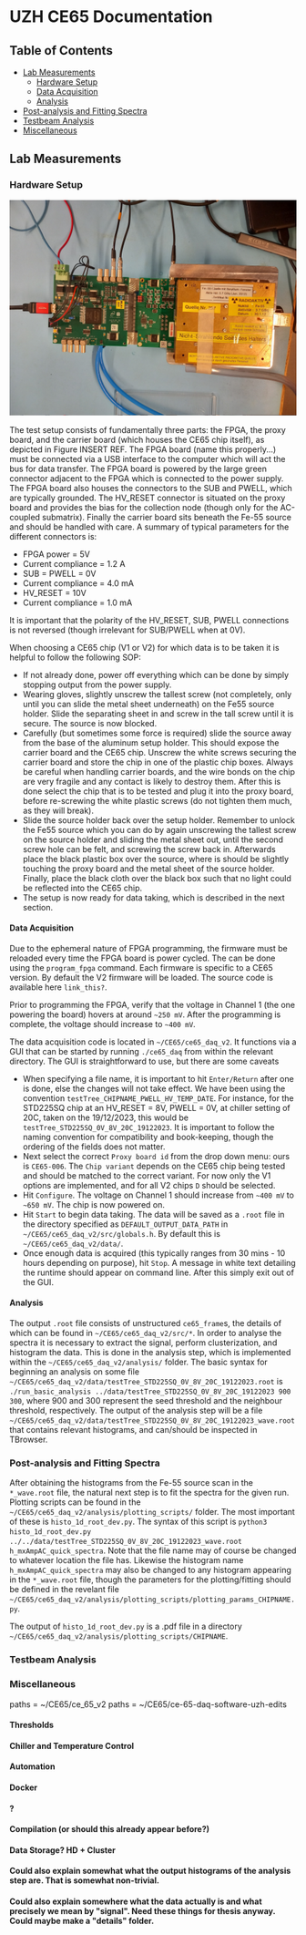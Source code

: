 # UZH CE65 Documentation 

## Table of Contents
- [Lab Measurements](#labmeasurements)
  - [Hardware Setup](#labmeasurements_hardwaresetup)
  - [Data Acquisition](#labmeasurements_dataacquisition)
  - [Analysis](#labmeasurements_analysis)
- [Post-analysis and Fitting Spectra](#postanalysisandfittingspectra)
- [Testbeam Analysis](#testbeamanalysis)
- [Miscellaneous](#Miscellaneous)

## Lab Measurements 
### Hardware Setup
![Alt text](images/setup.jpg)

The test setup consists of fundamentally three parts: the FPGA, the proxy board, and the carrier board (which houses the CE65 chip itself), as depicted in Figure INSERT REF. The FPGA board (name this properly...) must be connected via a USB interface to the computer which will act the bus for data transfer. The FPGA board is powered by the large green connector adjacent to the FPGA which is connected to the power supply. The FPGA board also houses the connectors to the SUB and PWELL, which are typically grounded. The HV_RESET connector is situated on the proxy board and provides the bias for the collection node (though only for the AC-coupled submatrix). Finally the carrier board sits beneath the Fe-55 source and should be handled with care. 
A summary of typical parameters for the different connectors is:

 - FPGA power = 5V
  - Current compliance = 1.2 A
 - SUB = PWELL = 0V
  - Current compliance = 4.0 mA
 - HV_RESET = 10V 
  - Current compliance = 1.0 mA
 
It is important that the polarity of the HV_RESET, SUB, PWELL connections is not reversed (though irrelevant for SUB/PWELL when at 0V). 

When choosing a CE65 chip (V1 or V2) for which data is to be taken it is helpful to follow the following SOP: 

 - If not already done, power off everything which can be done by simply stopping output from the power supply. 
 - Wearing gloves, slightly unscrew the tallest screw (not completely, only until you can slide the metal sheet underneath) on the Fe55 source holder. Slide the separating sheet in and screw in the tall screw until it is secure. The source is now blocked. 
 - Carefully (but sometimes some force is required) slide the source away from the base of the aluminum setup holder. This should expose the carrier board and the CE65 chip. Unscrew the white screws securing the carrier board and store the chip in one of the plastic chip boxes. Always be careful when handling carrier boards, and the wire bonds on the chip are very fragile and any contact is likely to destroy them. After this is done select the chip that is to be tested and plug it into the proxy board, before re-screwing the white plastic screws (do not tighten them much, as they will break).  
 - Slide the source holder back over the setup holder. Remember to unlock the Fe55 source which you can do by again unscrewing the tallest screw on the source holder and sliding the metal sheet out, until the second screw hole can be felt, and screwing the screw back in. Afterwards place the black plastic box over the source, where is should be slightly touching the proxy board and the metal sheet of the source holder. Finally, place the black cloth over the black box such that no light could be reflected into the CE65 chip. 
 - The setup is now ready for data taking, which is described in the next section. 

#### Data Acquisition

Due to the ephemeral nature of FPGA programming, the firmware must be reloaded every time the FPGA board is power cycled. The can be done using the `program_fpga` command. Each firmware is specific to a CE65 version. By default the V2 firmware will be loaded. The source code is available here `link_this?`.

Prior to programming the FPGA, verify that the voltage in Channel 1 (the one powering the board) hovers at around `~250 mV`. After the programming is complete, the voltage should increase to `~400 mV`.

The data acquisition code is located in `~/CE65/ce65_daq_v2`. It functions via a GUI that can be started by running `./ce65_daq` from within the relevant directory. The GUI is straightforward to use, but there are some caveats
 - When specifying a file name, it is important to hit `Enter/Return` after one is done, else the changes will not take effect. We have been using the convention `testTree_CHIPNAME_PWELL_HV_TEMP_DATE`. For instance, for the STD225SQ chip at an HV_RESET = 8V, PWELL = 0V, at chiller setting of 20C, taken on the 19/12/2023, this would be `testTree_STD225SQ_0V_8V_20C_19122023`. It is important to follow the naming convention for compatibility and book-keeping, though the ordering of the fields does not matter. 
 - Next select the correct `Proxy board id` from the drop down menu: ours is `CE65-006`. The `Chip variant` depends on the CE65 chip being tested and should be matched to the correct variant. For now only the V1 options are implemented, and for all V2 chips `D` should be selected.
 - Hit `Configure`. The voltage on Channel 1 should increase from `~400 mV` to `~650 mV`. The chip is now powered on. 
 - Hit `Start` to begin data taking. The data will be saved as a `.root` file in the directory specified as `DEFAULT_OUTPUT_DATA_PATH` in `~/CE65/ce65_daq_v2/src/globals.h`. By default this is `~/CE65/ce65_daq_v2/data/`.  
 - Once enough data is acquired (this typically ranges from 30 mins - 10 hours depending on purpose), hit `Stop`. A message in white text detailing the runtime should appear on command line. After this simply exit out of the GUI. 

#### Analysis

The output `.root` file consists of unstructured `ce65_frame`s, the details of which can be found in `~/CE65/ce65_daq_v2/src/*`. In order to analyse the spectra it is necessary to extract the signal, perform clusterization, and histogram the data. This is done in the analysis step, which is implemented within the `~/CE65/ce65_daq_v2/analysis/` folder. The basic syntax for beginning an analysis on some file `~/CE65/ce65_daq_v2/data/testTree_STD225SQ_0V_8V_20C_19122023.root` is `./run_basic_analysis ../data/testTree_STD225SQ_0V_8V_20C_19122023 900 300`, where 900 and 300 represent the seed threshold and the neighbour threshold, respectively. 
The output of the analysis step will be a file `~/CE65/ce65_daq_v2/data/testTree_STD225SQ_0V_8V_20C_19122023_wave.root` that contains relevant histograms, and can/should be inspected in TBrowser. 

### Post-analysis and Fitting Spectra

After obtaining the histograms from the Fe-55 source scan in the `*_wave.root` file, the natural next step is to fit the spectra for the given run. Plotting scripts can be found in the `~/CE65/ce65_daq_v2/analysis/plotting_scripts/` folder. The most important of these is `histo_1d_root_dev.py`. The syntax of this script is `python3 histo_1d_root_dev.py ../../data/testTree_STD225SQ_0V_8V_20C_19122023_wave.root h_mxAmpAC_quick_spectra`. Note that the file name may of course be changed to whatever location the file has. Likewise the histogram name `h_mxAmpAC_quick_spectra` may also be changed to any histogram appearing in the `*_wave.root` file, though the parameters for the plotting/fitting should be defined in the revelant file `~/CE65/ce65_daq_v2/analysis/plotting_scripts/plotting_params_CHIPNAME.py`.

The output of `histo_1d_root_dev.py` is a .pdf file in a directory `~/CE65/ce65_daq_v2/analysis/plotting_scripts/CHIPNAME`.


### Testbeam Analysis


### Miscellaneous


paths = ~/CE65/ce_65_v2
paths = ~/CE65/ce-65-daq-software-uzh-edits



#### Thresholds
#### Chiller and Temperature Control
#### Automation
#### Docker
#### ?
#### Compilation (or should this already appear before?)
#### Data Storage? HD + Cluster

#### Could also explain somewhat what the output histograms of the analysis step are. That is somewhat non-trivial. 
#### Could also explain somewhere what the data actually is and what precisely we mean by "signal". Need these things for thesis anyway. Could maybe make a "details" folder.
